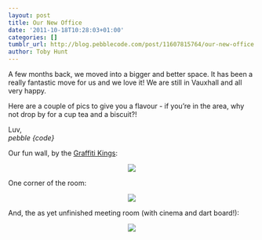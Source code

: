 ```yaml
---
layout: post
title: Our New Office
date: '2011-10-18T10:28:03+01:00'
categories: []
tumblr_url: http://blog.pebblecode.com/post/11607815764/our-new-office
author: Toby Hunt
---
```

<p>A few months back, we moved into a bigger and better space. It has been a really fantastic move for us and we love it! We are still in Vauxhall and all very happy.</p>

<p>Here are a couple of pics to give you a flavour - if you&rsquo;re in the area, why not drop by for a cup tea and a biscuit?! </p>

<p>Luv, <br/><i>pebble {code}</i></p>

<p>Our fun wall, by the <a href="http://www.graffitikings.co.uk">Graffiti Kings</a>:</p>

<center><p><img src="http://media.tumblr.com/tumblr_llcr34gqZ11qa7q62.png"/></p></center>

<p>One corner of the room:</p>

<center><p><img src="http://media.tumblr.com/tumblr_llcr3lufCA1qa7q62.png"/></p></center>

<p>And, the as yet unfinished meeting room (with cinema and dart board!):</p>

<center><p><img src="http://media.tumblr.com/tumblr_llcr3zdJc61qa7q62.png"/></p></center>
